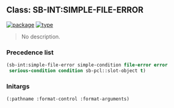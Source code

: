 ## Class: SB-INT:SIMPLE-FILE-ERROR
[![package](https://img.shields.io/badge/Package-SB--INT-5f9ea0.svg?style=social&colorA=999999)](../) [![type](https://img.shields.io/badge/Type-Class-5f9ea0.svg?style=social&colorA=999999)](../#class) 

> No description.

### Precedence list
```cl
(sb-int:simple-file-error simple-condition file-error error
 serious-condition condition sb-pcl::slot-object t)
```
### Initargs
```cl
(:pathname :format-control :format-arguments)
```
